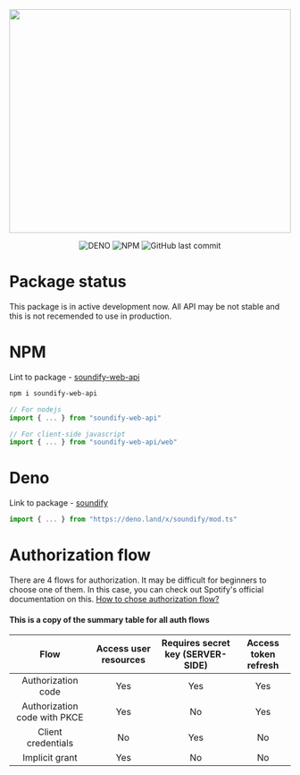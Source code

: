 <img style="width: 100%; max-height: 400px; object-fit: contain; border: none; box-sizing: content-box;" src="https://user-images.githubusercontent.com/51422045/216315836-fb8faeed-c9d9-42bb-a8a6-507e0b3a66d1.jpg">

<div align="center">

![DENO](https://shield.deno.dev/x/soundify)
![NPM](https://img.shields.io/npm/v/soundify-web-api?label=npm&logo=npm&labelColor=000000)
![GitHub last commit](https://img.shields.io/github/last-commit/MellKam/soundify-web-api?labelColor=000000)

</div>

# Package status

This package is in active development now. All API may be not stable and this is
not recemended to use in production.

# NPM

Lint to package - [soundify-web-api](https://www.npmjs.com/package/soundify-web-api)

```bash
npm i soundify-web-api
```

```ts
// For nodejs
import { ... } from "soundify-web-api"

// For client-side javascript
import { ... } from "soundify-web-api/web"
```

# Deno 

Link to package - [soundify](https://deno.land/x/soundify)

```ts
import { ... } from "https://deno.land/x/soundify/mod.ts"
```

# Authorization flow

There are 4 flows for authorization. It may be difficult for beginners to choose one of them. In this case, you can check out Spotify's official documentation on this.
[How to chose authorization flow?](https://developer.spotify.com/documentation/general/guides/authorization/#which-oauth-flow-should-i-use)

#### This is a copy of the summary table for all auth flows

| Flow | Access user resources | Requires secret key (SERVER-SIDE) | Access token refresh |
| :---: | :---: | :---: | :---: |
| Authorization code | Yes | Yes | Yes |
| Authorization code with PKCE | Yes | No | Yes |
| Client credentials | No | Yes | No |
| Implicit grant | Yes | No | No |



